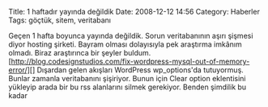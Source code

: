 Title: 1 haftadır yayında değildik
Date: 2008-12-12 14:56
Category: Haberler
Tags: göçtük, sitem, veritabanı

Geçen 1 hafta boyunca yayında değildik. Sorun veritabanının aşırı
şişmesi diyor hosting şirketi. Bayram olması dolayısıyla pek araştırma
imkânım olmadı. Biraz araştırınca bir şeyler buldum.
[http://blog.codesignstudios.com/fix-wordpress-mysql-out-of-memory-error/][]
Dışardan gelen akışları WordPress wp_options'da tutuyormuş. Bunlar
zamanla veritabanını şişiriyor. Bunun için Clear option eklentisini
yükleyip arada bir bu rss alanlarını silmek gerekiyor. Benden şimdilik
bu kadar

  [http://blog.codesignstudios.com/fix-wordpress-mysql-out-of-memory-error/]:
    http://blog.codesignstudios.com/fix-wordpress-mysql-out-of-memory-error/
